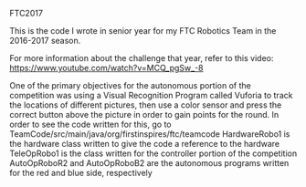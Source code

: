 FTC2017

This is the code I wrote in senior year for my FTC Robotics Team in the 2016-2017 season.

For more information about the challenge that year, refer to this video: https://www.youtube.com/watch?v=MCQ_pgSw_-8

One of the primary objectives for the autonomous portion of the competition was using a Visual Recognition Program called Vuforia to track the locations of different pictures, then use a color sensor and press the correct button above the picture in order to gain points for the round.
In order to see the code written for this, go to TeamCode/src/main/java/org/firstinspires/ftc/teamcode
HardwareRobo1 is the hardware class written to give the code a reference to the hardware
TeleOpRobo1 is the class written for the controller portion of the competition
AutoOpRoboR2 and AutoOpRoboB2 are the autonomous programs written for the red and blue side, respectively
